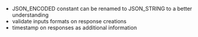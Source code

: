 * JSON_ENCODED constant can be renamed to JSON_STRING to a better understanding
* validate inputs formats on response creations
* timestamp on responses as additional information